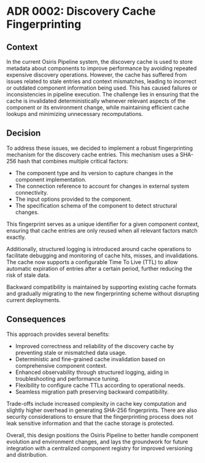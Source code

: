 # ADR 0002: Discovery Cache Fingerprinting

## Context
In the current Osiris Pipeline system, the discovery cache is used to store metadata about components to improve performance by avoiding repeated expensive discovery operations. However, the cache has suffered from issues related to stale entries and context mismatches, leading to incorrect or outdated component information being used. This has caused failures or inconsistencies in pipeline execution. The challenge lies in ensuring that the cache is invalidated deterministically whenever relevant aspects of the component or its environment change, while maintaining efficient cache lookups and minimizing unnecessary recomputations.

## Decision
To address these issues, we decided to implement a robust fingerprinting mechanism for the discovery cache entries. This mechanism uses a SHA-256 hash that combines multiple critical factors:

- The component type and its version to capture changes in the component implementation.
- The connection reference to account for changes in external system connectivity.
- The input options provided to the component.
- The specification schema of the component to detect structural changes.

This fingerprint serves as a unique identifier for a given component context, ensuring that cache entries are only reused when all relevant factors match exactly.

Additionally, structured logging is introduced around cache operations to facilitate debugging and monitoring of cache hits, misses, and invalidations. The cache now supports a configurable Time To Live (TTL) to allow automatic expiration of entries after a certain period, further reducing the risk of stale data.

Backward compatibility is maintained by supporting existing cache formats and gradually migrating to the new fingerprinting scheme without disrupting current deployments.

## Consequences
This approach provides several benefits:

- Improved correctness and reliability of the discovery cache by preventing stale or mismatched data usage.
- Deterministic and fine-grained cache invalidation based on comprehensive component context.
- Enhanced observability through structured logging, aiding in troubleshooting and performance tuning.
- Flexibility to configure cache TTLs according to operational needs.
- Seamless migration path preserving backward compatibility.

Trade-offs include increased complexity in cache key computation and slightly higher overhead in generating SHA-256 fingerprints. There are also security considerations to ensure that the fingerprinting process does not leak sensitive information and that the cache storage is protected.

Overall, this design positions the Osiris Pipeline to better handle component evolution and environment changes, and lays the groundwork for future integration with a centralized component registry for improved versioning and distribution.
